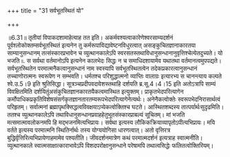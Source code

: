 +++
title = "31 सर्वभूतस्थितं यो"

+++
  
  
॥6.31॥ तृतीयां विपाकदशामाहेत्याह तत इति।
अकर्मवश्यत्वाकारेणेश्वरसाम्यदर्शनं पूर्वश्लोकोक्तम्सर्वभूतस्थितं इत्यनेन
तु कर्मरूपाविद्यावेष्टनविधुरत्वात् असङ्कुचितज्ञानाकारतया
साम्यानुसन्धानम् तत्संस्कारप्रभावेन च व्युत्थानकालेऽपि
स्वरसतस्तथाविधानुसन्धानानुवृत्तिश्चेत्येतदुच्यते। यो भजति ৷৷. स सर्वथा
वर्तमानोऽपि इत्यनेन कालभेदः सिद्धः न च समाधिदशायामेव यथातथा
वर्तमानत्वमुपपद्यते। सर्वभूतस्थितेन परमात्मनैकत्वानुसन्धानं नाम
स्वस्यापि सर्वभूतस्थितत्वेन तदेकप्रकारत्वानुसन्धानं तच्चाणोरात्मनः
स्वरूपेण न सम्भवति। धर्मतश्च परिशुद्धात्मनो व्याप्तिः वालाग्रः इत्यारभ्य
स चानन्त्याय कल्पते श्वे.उ.5।9 इति श्रुतिसिद्धा।
सूत्रञ्चप्रदीपवदावेशस्तथाहि दर्शयति ब्र.सू.4।4।15 इति अतोऽत्रापि साम्यं
विवक्षितमिति दर्शयितुंअसंकुचितज्ञानकारतयैकत्वमास्थित
इत्युक्तम्। प्राकृतभेदपरित्यागेन
कर्मोपाधिकप्रकृतिविशेषसंसर्गकृतज्ञानतारतम्यरूपभेदपरित्यागेनेत्यर्थः।
अनेनैकत्वोक्तेः स्वरूपभेदनिरासार्थत्वं परिहृतम्। सर्वात्मनां
ब्रह्मापृथक्सिद्धत्वविवक्षयाऽप्येकत्वोक्तिश्च घटते। आस्थितशब्दस्य
तात्पर्यार्थःसुदृढमिति। ततश्च व्युत्थानकालेऽपि
तथाविधानुसन्धानप्रवाहहेतुभूतसंस्कारप्राबल्यं सूचितम्। मां भजति
मत्समात्मावलोकनमपि हि मद्भजनमित्यभिप्रायः। सर्वथा इत्यस्य
लौकिकक्रियाव्यापृतोऽपीत्यभिप्रायः। मयि वर्तते इत्यस्य परमात्मनि
स्थितिर्नार्थः तस्य योग्ययोगिसा धारणत्वात्। अतो वृत्तिरत्र
बुद्धिर्वृत्तिरित्यभिप्रायेणाहमामेव पश्यतीति। जीवदर्शनमात्रेण कथं
परमात्मदर्शनं इत्यत्राह स्वात्मनीति। व्युत्थानकाले
स्वात्मसाक्षात्काराभावेऽपि विशदपरोक्षानुसन्धाने परेषामपि तथात्वसिद्धेः
फलितत्वोक्तिरियम्।  
  
